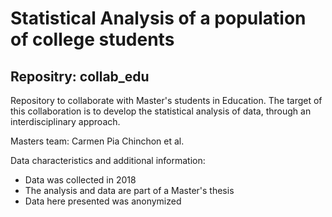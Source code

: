 # Statistical Analysis of a population of college students
## Repositry: collab_edu

Repository to collaborate with Master's students in Education. The target of this collaboration is to develop the statistical analysis of data, through an interdisciplinary approach.

Masters team: Carmen Pia Chinchon et al.

Data characteristics and additional information:
* Data was collected in 2018
* The analysis and data are part of a Master's thesis
* Data here presented was anonymized 
